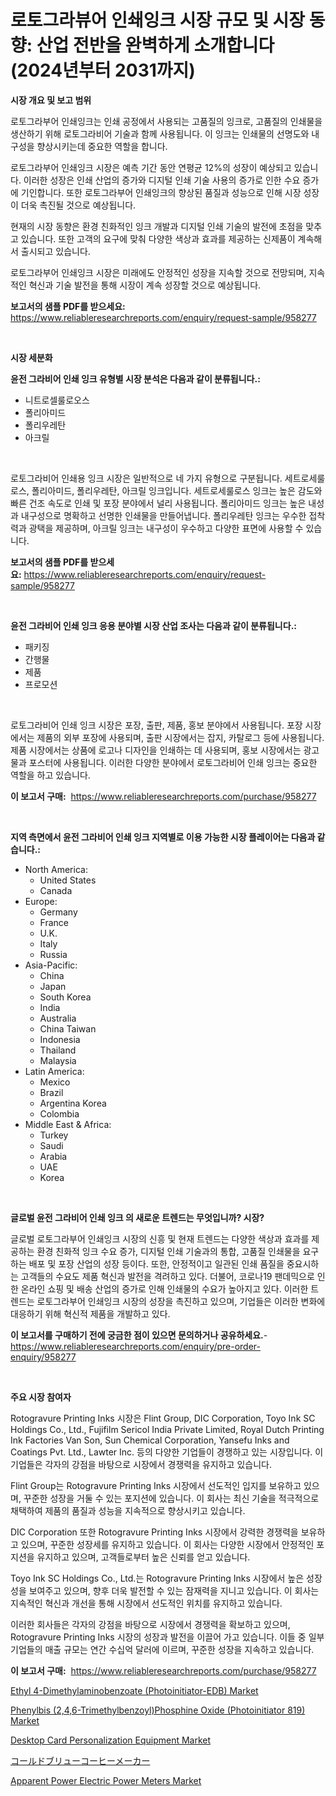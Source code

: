 <p><h1>로토그라뷰어 인쇄잉크 시장 규모 및 시장 동향: 산업 전반을 완벽하게 소개합니다 (2024년부터 2031까지)</h1></p><p><strong>시장 개요 및 보고 범위</strong></p>
<p><p>로토그라부어 인쇄잉크는 인쇄 공정에서 사용되는 고품질의 잉크로, 고품질의 인쇄물을 생산하기 위해 로토그라비어 기술과 함께 사용됩니다. 이 잉크는 인쇄물의 선명도와 내구성을 향상시키는데 중요한 역할을 합니다.</p><p>로토그라부어 인쇄잉크 시장은 예측 기간 동안 연평균 12%의 성장이 예상되고 있습니다. 이러한 성장은 인쇄 산업의 증가와 디지털 인쇄 기술 사용의 증가로 인한 수요 증가에 기인합니다. 또한 로토그라부어 인쇄잉크의 향상된 품질과 성능으로 인해 시장 성장이 더욱 촉진될 것으로 예상됩니다.</p><p>현재의 시장 동향은 환경 친화적인 잉크 개발과 디지털 인쇄 기술의 발전에 초점을 맞추고 있습니다. 또한 고객의 요구에 맞춰 다양한 색상과 효과를 제공하는 신제품이 계속해서 출시되고 있습니다.</p><p>로토그라부어 인쇄잉크 시장은 미래에도 안정적인 성장을 지속할 것으로 전망되며, 지속적인 혁신과 기술 발전을 통해 시장이 계속 성장할 것으로 예상됩니다.</p></p>
<p><strong>보고서의 샘플 PDF를 받으세요:</strong> <a href="https://www.reliableresearchreports.com/enquiry/request-sample/958277">https://www.reliableresearchreports.com/enquiry/request-sample/958277</a></p>
<p>&nbsp;</p>
<p><strong>시장 세분화</strong></p>
<p><strong>윤전 그라비어 인쇄 잉크 유형별 시장 분석은 다음과 같이 분류됩니다.:</strong></p>
<p><ul><li>니트로셀룰로오스</li><li>폴리아미드</li><li>폴리우레탄</li><li>아크릴</li></ul></p>
<p>&nbsp;</p>
<p><p>로토그라비어 인쇄용 잉크 시장은 일반적으로 네 가지 유형으로 구분됩니다. 세트로세룰로스, 폴리아미드, 폴리우레탄, 아크릴 잉크입니다.  세트로세룰로스 잉크는 높은 감도와 빠른 건조 속도로 인쇄 및 포장 분야에서 널리 사용됩니다. 폴리아미드 잉크는 높은 내성과 내구성으로 명확하고 선명한 인쇄물을 만들어냅니다. 폴리우레탄 잉크는 우수한 접착력과 광택을 제공하며, 아크릴 잉크는 내구성이 우수하고 다양한 표면에 사용할 수 있습니다.</p></p>
<p><strong>보고서의 샘플 PDF를 받으세요:</strong>&nbsp;<a href="https://www.reliableresearchreports.com/enquiry/request-sample/958277">https://www.reliableresearchreports.com/enquiry/request-sample/958277</a></p>
<p>&nbsp;</p>
<p><strong> 윤전 그라비어 인쇄 잉크 응용 분야별 시장 산업 조사는 다음과 같이 분류됩니다.:</strong></p>
<p><ul><li>패키징</li><li>간행물</li><li>제품</li><li>프로모션</li></ul></p>
<p>&nbsp;</p>
<p><p>로토그라비어 인쇄 잉크 시장은 포장, 출판, 제품, 홍보 분야에서 사용됩니다. 포장 시장에서는 제품의 외부 포장에 사용되며, 출판 시장에서는 잡지, 카탈로그 등에 사용됩니다. 제품 시장에서는 상품에 로고나 디자인을 인쇄하는 데 사용되며, 홍보 시장에서는 광고물과 포스터에 사용됩니다. 이러한 다양한 분야에서 로토그라비어 인쇄 잉크는 중요한 역할을 하고 있습니다.</p></p>
<p><strong>이 보고서 구매:</strong>&nbsp; <a href="https://www.reliableresearchreports.com/purchase/958277">https://www.reliableresearchreports.com/purchase/958277</a></p>
<p>&nbsp;</p>
<p><strong>지역 측면에서 윤전 그라비어 인쇄 잉크 지역별로 이용 가능한 시장 플레이어는 다음과 같습니다.:</strong></p>
<p><ul>
    <li>
        North America:
        <ul>
            <li>United States</li>
            <li>Canada</li>
        </ul>
    </li>
    <li>
        Europe:
        <ul>
            <li>Germany</li>
            <li>France</li>
            <li>U.K.</li>
            <li>Italy</li>
            <li>Russia</li>
        </ul>
    </li>
    <li>
        Asia-Pacific:
        <ul>
            <li>China</li>
            <li>Japan</li>
            <li>South Korea</li>
            <li>India</li>
            <li>Australia</li>
            <li>China Taiwan</li>
            <li>Indonesia</li>
            <li>Thailand</li>
            <li>Malaysia</li>
        </ul>
    </li>
    <li>
        Latin America:
        <ul>
            <li>Mexico</li>
            <li>Brazil</li>
            <li>Argentina Korea</li>
            <li>Colombia</li>
        </ul>
    </li>
    <li>
        Middle East & Africa:
        <ul>
            <li>Turkey</li>
            <li>Saudi</li>
            <li>Arabia</li>
            <li>UAE</li>
            <li>Korea</li>
        </ul>
    </li>
    </ul></p>
<p>&nbsp;</p>
<p><strong>글로벌 윤전 그라비어 인쇄 잉크 의 새로운 트렌드는 무엇입니까? 시장?</strong></p>
<p><p>글로벌 로토그라부어 인쇄잉크 시장의 신흥 및 현재 트렌드는 다양한 색상과 효과를 제공하는 환경 친화적 잉크 수요 증가, 디지털 인쇄 기술과의 통합, 고품질 인쇄물을 요구하는 배포 및 포장 산업의 성장 등이다. 또한, 안정적이고 일관된 인쇄 품질을 중요시하는 고객들의 수요도 제품 혁신과 발전을 격려하고 있다. 더불어, 코로나19 팬데믹으로 인한 온라인 쇼핑 및 배송 산업의 증가로 인해 인쇄물의 수요가 높아지고 있다. 이러한 트렌드는 로토그라부어 인쇄잉크 시장의 성장을 촉진하고 있으며, 기업들은 이러한 변화에 대응하기 위해 혁신적 제품을 개발하고 있다.</p></p>
<p><strong>이 보고서를 구매하기 전에 궁금한 점이 있으면 문의하거나 공유하세요.</strong>- <a href="https://www.reliableresearchreports.com/enquiry/pre-order-enquiry/958277">https://www.reliableresearchreports.com/enquiry/pre-order-enquiry/958277</a></p>
<p>&nbsp;</p>
<p><strong>주요 시장 참여자</strong></p>
<p><p>Rotogravure Printing Inks 시장은 Flint Group, DIC Corporation, Toyo Ink SC Holdings Co., Ltd., Fujifilm Sericol India Private Limited, Royal Dutch Printing Ink Factories Van Son, Sun Chemical Corporation, Yansefu Inks and Coatings Pvt. Ltd., Lawter Inc. 등의 다양한 기업들이 경쟁하고 있는 시장입니다. 이 기업들은 각자의 강점을 바탕으로 시장에서 경쟁력을 유지하고 있습니다.</p><p>Flint Group는 Rotogravure Printing Inks 시장에서 선도적인 입지를 보유하고 있으며, 꾸준한 성장을 거둘 수 있는 포지션에 있습니다. 이 회사는 최신 기술을 적극적으로 채택하여 제품의 품질과 성능을 지속적으로 향상시키고 있습니다.</p><p>DIC Corporation 또한 Rotogravure Printing Inks 시장에서 강력한 경쟁력을 보유하고 있으며, 꾸준한 성장세를 유지하고 있습니다. 이 회사는 다양한 시장에서 안정적인 포지션을 유지하고 있으며, 고객들로부터 높은 신뢰를 얻고 있습니다.</p><p>Toyo Ink SC Holdings Co., Ltd.는 Rotogravure Printing Inks 시장에서 높은 성장성을 보여주고 있으며, 향후 더욱 발전할 수 있는 잠재력을 지니고 있습니다. 이 회사는 지속적인 혁신과 개선을 통해 시장에서 선도적인 위치를 유지하고 있습니다.</p><p>이러한 회사들은 각자의 강점을 바탕으로 시장에서 경쟁력을 확보하고 있으며, Rotogravure Printing Inks 시장의 성장과 발전을 이끌어 가고 있습니다. 이들 중 일부 기업들의 매출 규모는 연간 수십억 달러에 이르며, 꾸준한 성장을 지속하고 있습니다.</p></p>
<p><strong>이 보고서 구매:</strong>&nbsp;&nbsp;<a href="https://www.reliableresearchreports.com/purchase/958277">https://www.reliableresearchreports.com/purchase/958277</a></p>
<p><p><a href="https://view.publitas.com/reportprime-1/ethyl-4-dimethylaminobenzoate-photoinitiator-edb-market-size-evaluating-its-market-trends-growth-and-projections-2024-2031/">Ethyl 4-Dimethylaminobenzoate (Photoinitiator-EDB) Market</a></p><p><a href="https://view.publitas.com/reportprime-1/phenylbis-24-6-trimethylbenzoyl-phosphine-oxide-photoinitiator-819-market-size-growing-and-forecasted-for-period-from-2024-2031-and-provides-complete-market-analysis-of-this-market/">Phenylbis (2,4,6-Trimethylbenzoyl)Phosphine Oxide (Photoinitiator 819) Market</a></p><p><a href="https://github.com/rahu1506/Market-Research-Report-List-3/blob/main/desktop-card-personalization-equipment-market.md">Desktop Card Personalization Equipment Market</a></p><p><a href="https://github.com/nxboeu02965442/Market-Research-Report-List-1/blob/main/8115486187227.md">コールドブリューコーヒーメーカー</a></p><p><a href="https://chivalrous-flock-a86.notion.site/Apparent-Power-Electric-Power-Meters-Market-Size-2024-2031-Global-Industrial-Analysis-Key-Geograp-877e57ff91fb4cf0b52b1608ec260dac">Apparent Power Electric Power Meters Market</a></p></p>
